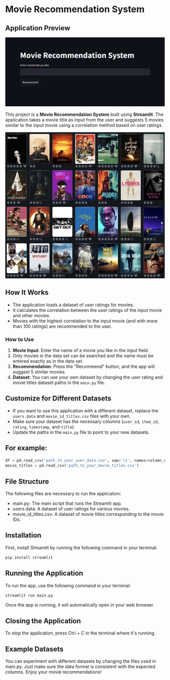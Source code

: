 # Movie Recommendation System

## Application Preview
![App Interface](interface.png)

This project is a **Movie Recommendation System** built using **Streamlit**. The application takes a movie title as input from the user and suggests 5 movies similar to the input movie using a correlation method based on user ratings. 

![Movie Recommendation System](moviepictures.webp)

## How It Works
- The application loads a dataset of user ratings for movies.
- It calculates the correlation between the user ratings of the input movie and other movies.
- Movies with the highest correlation to the input movie (and with more than 100 ratings) are recommended to the user.

### How to Use
1. **Movie Input**: Enter the name of a movie you like in the input field.
2. Only movies in the data set can be searched and the name must be entered exactly as in the data set.
3. **Recommendation**: Press the "Recommend" button, and the app will suggest 5 similar movies.
4. **Dataset**: You can use your own dataset by changing the user rating and movie titles dataset paths in the `main.py` file.

## Customize for Different Datasets
- If you want to use this application with a different dataset, replace the `users.data` and `movie_id_titles.csv` files with your own.
- Make sure your dataset has the necessary columns (`user_id`, `item_id`, `rating`, `timestamp`, and `title`).
- Update the paths in the `main.py` file to point to your new datasets.
  
## For example:
```python
df = pd.read_csv('path_to_your_user_data.csv', sep='\t', names=column_names)
movie_titles = pd.read_csv('path_to_your_movie_titles.csv') 
```

## File Structure
The following files are necessary to run the application:

- main.py: The main script that runs the Streamlit app.
- users.data: A dataset of user ratings for various movies.
- movie_id_titles.csv: A dataset of movie titles corresponding to the movie IDs.

## Installation
First, install Streamlit by running the following command in your terminal:

```bash
pip install streamlit
```

## Running the Application
To run the app, use the following command in your terminal:

```bash
streamlit run main.py
```
Once the app is running, it will automatically open in your web browser.


## Closing the Application
To stop the application, press Ctrl + C in the terminal where it's running.

## Example Datasets
You can experiment with different datasets by changing the files used in main.py. Just make sure the data format is consistent with the expected columns.
Enjoy your movie recommendations!

